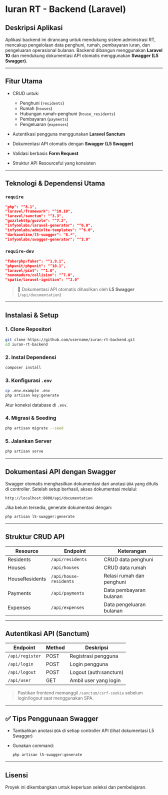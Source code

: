# **Iuran RT - Backend (Laravel)**

## **Deskripsi Aplikasi**

Aplikasi backend ini dirancang untuk mendukung sistem administrasi RT, mencakup pengelolaan data penghuni, rumah, pembayaran iuran, dan pengeluaran operasional bulanan. Backend dibangun menggunakan **Laravel 10** dan mendukung dokumentasi API otomatis menggunakan **Swagger (L5 Swagger)**.

---

## **Fitur Utama**

* CRUD untuk:

  * Penghuni (`residents`)
  * Rumah (`houses`)
  * Hubungan rumah-penghuni (`house_residents`)
  * Pembayaran (`payments`)
  * Pengeluaran (`expenses`)
* Autentikasi pengguna menggunakan **Laravel Sanctum**
* Dokumentasi API otomatis dengan **Swagger (L5 Swagger)**
* Validasi berbasis **Form Request**
* Struktur API Resourceful yang konsisten

---

## **Teknologi & Dependensi Utama**

### `require`

```json
"php": "^8.1",
"laravel/framework": "^10.10",
"laravel/sanctum": "^3.3",
"guzzlehttp/guzzle": "^7.2",
"infyomlabs/laravel-generator": "^6.0",
"infyomlabs/adminlte-templates": "^6.0",
"darkaonline/l5-swagger": "8.*",
"infyomlabs/swagger-generator": "^3.0"
```

### `require-dev`

```json
"fakerphp/faker": "^1.9.1",
"phpunit/phpunit": "^10.1",
"laravel/pint": "^1.0",
"nunomaduro/collision": "^7.0",
"spatie/laravel-ignition": "^2.0"
```

> 🔧 Dokumentasi API otomatis dihasilkan oleh **L5 Swagger** (`/api/documentation`)

---

## **Instalasi & Setup**

### 1. Clone Repositori

```bash
git clone https://github.com/username/iuran-rt-backend.git
cd iuran-rt-backend
```

### 2. Instal Dependensi

```bash
composer install
```

### 3. Konfigurasi `.env`

```bash
cp .env.example .env
php artisan key:generate
```

Atur koneksi database di `.env`.

### 4. Migrasi & Seeding

```bash
php artisan migrate --seed
```

### 5. Jalankan Server

```bash
php artisan serve
```

---

## **Dokumentasi API dengan Swagger**

Swagger otomatis menghasilkan dokumentasi dari anotasi `@OA` yang ditulis di controller.
Setelah setup berhasil, akses dokumentasi melalui:

```
http://localhost:8000/api/documentation
```

Jika belum tersedia, generate dokumentasi dengan:

```bash
php artisan l5-swagger:generate
```

---

## **Struktur CRUD API**

| Resource       | Endpoint               | Keterangan                |
| -------------- | ---------------------- | ------------------------- |
| Residents      | `/api/residents`       | CRUD data penghuni        |
| Houses         | `/api/houses`          | CRUD data rumah           |
| HouseResidents | `/api/house-residents` | Relasi rumah dan penghuni |
| Payments       | `/api/payments`        | Data pembayaran bulanan   |
| Expenses       | `/api/expenses`        | Data pengeluaran bulanan  |

---

## **Autentikasi API (Sanctum)**

| Endpoint        | Method | Deskripsi              |
| --------------- | ------ | ---------------------- |
| `/api/register` | POST   | Registrasi pengguna    |
| `/api/login`    | POST   | Login pengguna         |
| `/api/logout`   | POST   | Logout (auth\:sanctum) |
| `/api/user`     | GET    | Ambil user yang login  |

> Pastikan frontend memanggil `/sanctum/csrf-cookie` sebelum login/logout saat menggunakan SPA.

---

## ✅ Tips Penggunaan Swagger

* Tambahkan anotasi `@OA` di setiap controller API (lihat dokumentasi L5 Swagger)
* Gunakan command:

  ```bash
  php artisan l5-swagger:generate
  ```

---

## Lisensi

Proyek ini dikembangkan untuk keperluan seleksi dan pembelajaran.
